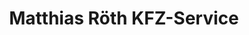 ---
title: "Matthias Röth KFZ-Service"
url: /wetzlar/matthias-roeth-kfz-service/
shop: Autowerkstatt
---
